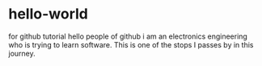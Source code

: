 # hello-world
for github tutorial
hello people of github
i am an electronics engineering who is trying to learn software. This is one of the stops I passes by in this journey.
